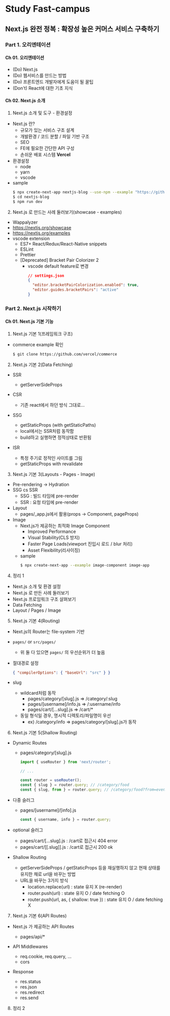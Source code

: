 # Study Fast-campus

## Next.js 완전 정복 : 확장성 높은 커머스 서비스 구축하기

### Part 1. 오리엔테이션

#### Ch 01. 오리엔테이션

- (Do) Next.js
- (Do) 웹서비스를 만드는 방법
- (Do) 프론트엔드 개발자에게 도움이 될 꿀팁
- (Don't) React에 대한 기초 지식

#### Ch 02. Next.js 소개

1. Next.js 소개 및 도구 - 환경설정

- Next.js 란?
  - 규모가 있는 서비스 구조 설계
  - 개발환경 / 코드 분할 / 파일 기반 구조
  - SEO
  - FE에 필요한 간단한 API 구성
  - 손쉬운 배포 시스템 **Vercel**
- 환경설정
  - node
  - yarn
  - vscode
- sample
  ```bash
  $ npx create-next-app nextjs-blog --use-npm --example "https://github.com/vercel/next-learn/tree/main/basics/learn-starter"
  $ cd nextjs-blog
  $ npm run dev
  ```

2. Next.js 로 만드는 사례 둘러보기(showcase - examples)

- Wappalyzer
- https://nextjs.org/showcase
- https://nextjs.org/examples
- vscode extension
  - ES7+ React/Redux/React-Native snippets
  - ESLint
  - Prettier
  - [Deprecated] Bracket Pair Colorizer 2
    - vscode default feature로 변경
      ```json
      // settings.json
      {
        "editor.bracketPairColorization.enabled": true,
        "editor.guides.bracketPairs": "active"
      }
      ```

### Part 2. Next.js 시작하기

#### Ch 01. Next.js 기본 기능

1. Next.js 기본 1(프레임워크 구조)

- commerce example 확인
  ```bash
  $ git clone https://github.com/vercel/commerce
  ```

2. Next.js 기본 2(Data Fetching)

- SSR

  - getServerSideProps

- CSR

  - 기존 react에서 하던 방식 그대로...

- SSG

  - getStaticProps (with getStaticPaths)
  - local에서는 SSR처럼 동작함
  - build하고 실행하면 정적상태로 반환됨

- ISR
  - 특정 주기로 정적인 사이트를 그림
  - getStaticProps with revalidate

3. Next.js 기본 3(Layouts - Pages - Image)

- Pre-rendering -> Hydration
- SSG cs SSR
  - SSG : 빌드 타임에 pre-render
  - SSR : 요청 타임에 pre-render
- Layout
  - pages/\_app.js에서 활용(props -> Component, pageProps)
- Image
  - Next.js가 제공하는 최적화 Image Component
    - Improved Performance
    - Visual Stability(CLS 방지)
    - Faster Page Loads(viewport 진입시 로드 / blur 처리)
    - Asset Flexibility(리사이징)
  - sample
    ```bash
    $ npx create-next-app --example image-component image-app
    ```

4. 정리 1

- Next.js 소개 및 환경 설정
- Next.js 로 만든 사례 둘러보기
- Next.js 프로임워크 구조 살펴보기
- Data Fetching
- Layout / Pages / Image

5. Next.js 기본 4(Routing)

- Next.js의 Router는 file-system 기반
- `pages/` or `src/pages/`

  - 위 둘 다 있으면 `pages/` 의 우선순위가 더 높음

- 절대경로 설정

  ```json
  { "compilerOptions": { "baseUrl": "src" } }
  ```

- slug
  - wildcard처럼 동작
    - pages/category/[slug].js => /category/:slug
    - pages/[username]/info.js => /:username/info
    - pages/cart/[...slug].js => /cart/\*
  - 동일 형식일 경우, 명시적 디렉토리/파일명이 우선
    - ex) /category/info => pages/category/[slug].js가 동작

6. Next.js 기본 5(Shallow Routing)

- Dynamic Routes

  - pages/category/[slug].js

    ```js
    import { useRouter } from 'next/router';

    // ...

    const router = useRouter();
    const { slug } = router.query; // /category/food
    const { slug, from } = router.query; // /category/food?from=event
    ```

- 다중 슬러그

  - pages/[username]/[info].js
    ```js
    const { username, info } = router.query;
    ```

- optional 슬러그

  - pages/cart/[...slug].js : /cart로 접근시 404 error
  - pages/cart/[[.slug]].js : /cart로 접근시 200 ok

- Shallow Routing
  - getServerSideProps / getStaticProps 등을 재실행하지 않고 현재 상태를 유지한 채로 url을 바꾸는 방법
  - URL을 바꾸는 3가지 방식
    - location.replace(url) : state 유지 X (re-render)
    - router.push(url) : state 유지 O / date fetching O
    - router.push(url, as, { shallow: true }) : state 유지 O / date fetching X

7. Next.js 기본 6(API Routes)

- Next.js 가 제공하는 API Routes

  - pages/api/\*

- API Middlewares

  - req.cookie, req.query, ...
  - cors

- Response
  - res.status
  - res.json
  - res.redirect
  - res.send

8. 정리 2
